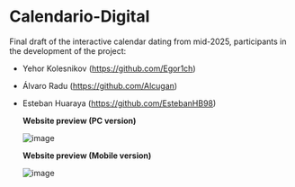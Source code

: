 # Calendario-Digital
Final draft of the interactive calendar dating from mid-2025,
participants in the development of the project:
- Yehor Kolesnikov (https://github.com/Egor1ch)
- Álvaro Radu (https://github.com/Alcugan)
- Esteban Huaraya (https://github.com/EstebanHB98)
  
  **Website preview (PC version)**
  
  ![image](https://github.com/user-attachments/assets/ea49627d-e51f-4ab9-8e72-7150c1c4a992)

  **Website preview (Mobile version)**

  ![image](https://github.com/user-attachments/assets/e61ada87-9a9b-403c-93d4-b0fd6cf2baea)


